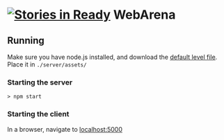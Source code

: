 [![Stories in Ready](https://badge.waffle.io/daeken/WebArena.png?label=ready&title=Ready)](https://waffle.io/daeken/WebArena)
WebArena
========

## Running

Make sure you have node.js installed, and download the [default level file](http://demoseen.com:50000/assets/tourney.json). Place it in `./server/assets/`

### Starting the server

`> npm start`

### Starting the client

In a browser, navigate to [localhost:5000](http://localhost:5000)

